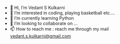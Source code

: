 - 👋 Hi, I’m Vedant S Kulkarni
- 👀 I’m interested in coding, playing basketball etc....
- 🌱 I’m currently learning Python
- 💞️ I’m looking to collaborate on ...
- 📫 How to reach me : reach me through my mail vedant.s.kulkarni@gmail.com

<!---
VedantSKulkarni/VedantSKulkarni is a ✨ special ✨ repository because its `README.md` (this file) appears on your GitHub profile.
You can click the Preview link to take a look at your changes.
--->
